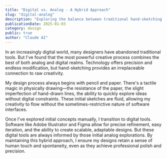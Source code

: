 ```yaml
---
title: "Digital vs. Analog - A Hybrid Approach"
slug: "digital-analog"
description: "Exploring the balance between traditional hand-sketching and digital design tools."
publicationDate: 2025-01-03
category: design
public: true
author: "Claude AI"
---
```


In an increasingly digital world, many designers have abandoned traditional tools. But I've found that the most powerful creative process combines the best of both analog and digital realms. Technology offers precision and endless modification, but hand-sketching provides an irreplaceable connection to raw creativity.

My design process always begins with pencil and paper. There's a tactile magic in physically drawing—the resistance of the paper, the slight imperfection of hand-drawn lines, the ability to quickly explore ideas without digital constraints. These initial sketches are fluid, allowing my creativity to flow without the sometimes-restrictive nature of software interfaces.

Once I've explored initial concepts manually, I transition to digital tools. Software like Adobe Illustrator and Figma allow for precise refinement, easy iteration, and the ability to create scalable, adaptable designs. But these digital tools are always informed by those initial analog explorations. By maintaining this hybrid approach, I ensure my designs retain a sense of human touch and spontaneity, even as they achieve professional polish and precision.
